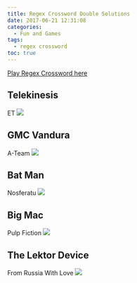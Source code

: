 ```yaml
---
title: Regex Crossword Double Solutions
date: 2017-06-21 12:31:08
categories:
  - Fun and Games
tags:
  - regex crossword
toc: true
---
```


[Play Regex Crossword here](https://www.regexcrossword.com)

<!--more-->

## Telekinesis
ET
![](/images/regex/double1.JPG)

## GMC Vandura
A-Team
![](/images/regex/double2.JPG)

## Bat Man
Nosferatu
![](/images/regex/double3.JPG)

## Big Mac
Pulp Fiction
![](/images/regex/double4.JPG)

## The Lektor Device
From Russia With Love
![](/images/regex/double5.JPG)
